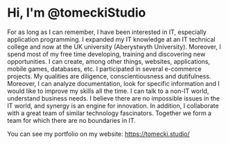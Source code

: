 <h1>Hi, I'm @tomeckiStudio</h1>

For as long as I can remember, I have been interested in IT, especially application programming. I expanded my IT knowledge at an IT technical college and now at the UK university (Aberystwyth University). Moreover, I spend most of my free time developing, training and discovering new opportunities. I can create, among other things, websites, applications, mobile games, databases, etc. I participated in several e-commerce projects. My qualities are diligence, conscientiousness and dutifulness. Moreover, I can analyze documentation, look for specific information and I would like to improve my skills all the time. I can talk to a non-IT world, understand business needs. I believe there are no impossible issues in the IT world, and synergy is an engine for innovation. In addition, I collaborate with a great team of similar technology fascinators. Together we form a team for which there are no boundaries in IT.


You can see my portfolio on my website: https://tomecki.studio/
